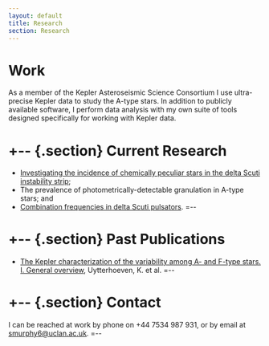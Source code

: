```yaml
---
layout: default
title: Research
section: Research
---
```


Work
========

As a member of the Kepler Asteroseismic Science Consortium I use ultra-precise Kepler data to study the A-type stars. In addition to publicly available software, I perform data analysis with my own suite of tools designed specifically for working with Kepler data.

+-- {.section}
Current Research
====
* [Investigating the incidence of chemically peculiar stars in the delta Scuti instability strip](/images/chemical_peculiarity.pdf);
* The prevalence of photometrically-detectable granulation in A-type stars; and
* [Combination frequencies in delta Scuti pulsators](/images/combination_frequencies.pdf).
=--

+-- {.section}
Past Publications
==========
* [The Kepler characterization of the variability among A- and F-type stars. I. General overview](http://adsabs.harvard.edu/cgi-bin/nph-data_query?bibcode=2011A%26A...534A.125U&link_type=ARTICLE&db_key=AST&high=), Uytterhoeven, K. et al.
=--

+-- {.section}
Contact
=======
I can be reached at work by phone on +44 7534 987 931, or by email at [smurphy6@uclan.ac.uk](mailto:smurphy6@uclan.ac.uk).
=--


